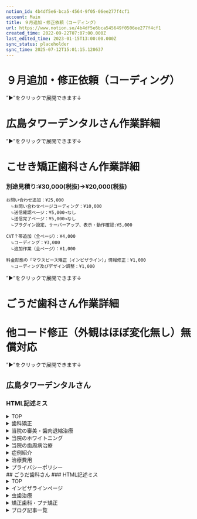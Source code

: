 ```yaml
---
notion_id: 4b4df5e6-bca5-4564-9f05-06ee277f4cf1
account: Main
title: ９月追加・修正依頼（コーディング）
url: https://www.notion.so/4b4df5e6bca545649f0506ee277f4cf1
created_time: 2022-09-22T07:07:00.000Z
last_edited_time: 2023-01-15T13:00:00.000Z
sync_status: placeholder
sync_time: 2025-07-12T15:01:15.120637
---
```

# ９月追加・修正依頼（コーディング）

  ”▶︎”をクリックで展開できます↓
  # 広島タワーデンタルさん作業詳細
  ”▶︎”をクリックで展開できます↓
  # こせき矯正歯科さん作業詳細
  ### 別途見積り:¥30,000(税抜)→¥20,000(税抜)
  ```plain text
お問い合わせ追加：¥25,000
	∟お問い合わせページコーディング：¥10,000
	∟送信確認ページ：¥5,000→なし
	∟送信完了ページ：¥5,000→なし
	∟プラグイン設定、サーバーアップ、表示・動作確認:¥5,000

CVT？帯追加（全ページ）：¥4,000
	∟コーディング：¥3,000
	∟追加作業（全ページ）：¥1,000

料金形態の「マウスピース矯正（インビザライン）」情報修正：¥1,000
	∟コーディング及びデザイン調整：¥1,000
  ```
  ”▶︎”をクリックで展開できます↓
  # ごうだ歯科さん作業詳細
# 他コード修正（外観はほぼ変化無し）無償対応
”▶︎”をクリックで展開できます↓
## 広島タワーデンタルさん
  ### HTML記述ミス
  <details>
  <summary>TOP</summary>
  </details>
  <details>
  <summary>歯科矯正</summary>
  </details>
  <details>
  <summary>当院の審美・歯肉退縮治療</summary>
  </details>
  <details>
  <summary>当院のホワイトニング</summary>
  </details>
  <details>
  <summary>当院の歯周病治療</summary>
  </details>
  <details>
  <summary>症例紹介</summary>
  </details>
  <details>
  <summary>治療費用</summary>
  </details>
  <details>
  <summary>プライバシーポリシー</summary>
  </details>
## ごうだ歯科さん
  ### HTML記述ミス
  <details>
  <summary>TOP</summary>
  </details>
  <details>
  <summary>インビザラインページ</summary>
  </details>
  <details>
  <summary>虫歯治療</summary>
  </details>
  <details>
  <summary>矯正歯科・プチ矯正</summary>
  </details>
  <details>
  <summary>ブログ記事一覧</summary>
  </details>
  
